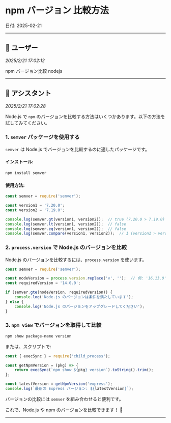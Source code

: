 # npm バージョン 比較方法

日付: 2025-02-21

---

## 👤 ユーザー
*2025/2/21 17:02:12*

npm バージョン比較 nodejs

---

## 🤖 アシスタント
*2025/2/21 17:02:28*

Node.js で `npm` のバージョンを比較する方法はいくつかあります。以下の方法を試してみてください。

### 1. `semver` パッケージを使用する
`semver` は Node.js でバージョンを比較するのに適したパッケージです。

#### インストール:
```sh
npm install semver
```

#### 使用方法:
```javascript
const semver = require('semver');

const version1 = '7.20.0';
const version2 = '7.19.0';

console.log(semver.gt(version1, version2));  // true (7.20.0 > 7.19.0)
console.log(semver.lt(version1, version2));  // false
console.log(semver.eq(version1, version2));  // false
console.log(semver.compare(version1, version2));  // 1 (version1 > version2)
```

### 2. `process.version` で Node.js のバージョンを比較
Node.js のバージョンを比較するには、`process.version` を使います。

```javascript
const semver = require('semver');

const nodeVersion = process.version.replace('v', '');  // 例: '16.13.0'
const requiredVersion = '14.0.0';

if (semver.gte(nodeVersion, requiredVersion)) {
    console.log('Node.js のバージョンは条件を満たしています');
} else {
    console.log('Node.js のバージョンをアップグレードしてください');
}
```

### 3. `npm view` でバージョンを取得して比較
```sh
npm show package-name version
```
または、スクリプトで:
```javascript
const { execSync } = require('child_process');

const getNpmVersion = (pkg) => {
    return execSync(`npm show ${pkg} version`).toString().trim();
};

const latestVersion = getNpmVersion('express');
console.log(`最新の Express バージョン: ${latestVersion}`);
```

バージョンの比較には `semver` を組み合わせると便利です。

これで、Node.js や npm のバージョンを比較できます！ 🚀

---

